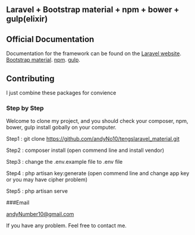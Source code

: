 ## Laravel + Bootstrap material + npm + bower + gulp(elixir)
## Official Documentation

Documentation for the framework can be found on the
[Laravel website](http://laravel.com/docs).
[Bootstrap material](https://github.com/FezVrasta/bootstrap-material-design).
[npm](https://docs.npmjs.com/).
[gulp](https://github.com/gulpjs/gulp/blob/master/docs/getting-started.md).


## Contributing

I just combine these packages for convience

### Step by Step

Welcome to clone my project, and you should check your composer, npm, bower, gulp install gobally on your computer.

Step1 :
git clone https://github.com/andyNo10/tengslaravel_material.git

Step2 :
composer install
(open commend line and install vendor)

Step3 :
change the .env.example file to .env file

Step4 :
php artisan key:generate
(open commend line and change app key or you may have cipher problem)

Step5 :
php artisan serve

###Email

andyNumber10@gmail.com


If you have any problem. Feel free to contact me.
